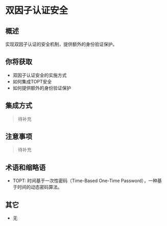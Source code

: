 # 双因子认证安全

## 概述

实现双因子认证的安全机制，提供额外的身份验证保护。

## 你将获取

- 双因子认证安全的实施方式
- 如何集成TOPT安全
- 如何提供额外的身份验证保护


## 集成方式

> 待补充

## 注意事项

> 待补充

## 术语和缩略语

- TOPT: 时间基于一次性密码（Time-Based One-Time Password），一种基于时间的动态密码算法。

## 其它

- 无
